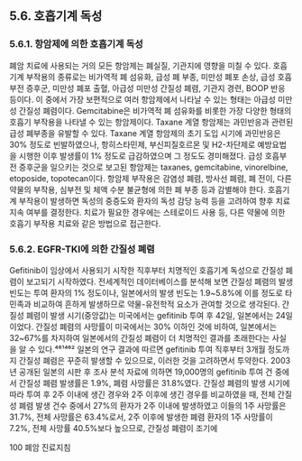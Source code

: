 ## 5.6. 호흡기계 독성

### 5.6.1. 항암제에 의한 호흡기계 독성

폐암 치료에 사용되는 거의 모든 항암제는 폐실질, 기관지에 영향을 미칠 수 있다. 호흡기계 부작용의 종류로는 비가역적 폐 섬유화, 급성 폐 부종, 미만성 폐포 손상, 급성 호흡부전 증후군, 미만성 폐포 출혈, 아급성 미만성 간질성 폐렴, 기관지 경련, BOOP 반응 등이다. 이 중에서 가장 보편적으로 여러 항암제에서 나타날 수 있는 형태는 아급성 미만성 간질성 폐렴이다. Gemcitabine은 비가역적 폐 섬유화를 비롯한 가장 다양한 형태의 호흡기 부작용을 나타낼 수 있는 항암제이다. Taxane 계열 항암제는 과민반응과 관련된 급성 폐부종을 유발할 수 있다. Taxane 계열 항암제의 초기 도입 시기에 과민반응은 30% 정도로 빈발하였으나, 항히스타민제, 부신피질호르몬 및 H2-차단제로 예방요법을 시행한 이후 발생률이 1% 정도로 급감하였으며 그 정도도 경미해졌다. 급성 호흡부전 증후군을 일으키는 것으로 보고된 항암제는 taxanes, gemcitabine, vinorelbine, etoposide, topotecan이다. 항암제 부작용은 감염성 폐렴, 방사선 폐렴, 폐 전이, 다른 약물의 부작용, 심부전 및 체액 수분 불균형에 의한 폐 부종 등과 감별해야 한다. 호흡기계 부작용이 발생하면 독성의 중증도와 환자의 독성 감당 능력 등을 고려하여 향후 치료 지속 여부를 결정한다. 치료가 필요한 경우에는 스테로이드 사용 등, 다른 약물에 의한 호흡기 부작용 치료와 같은 방법으로 접근한다.

### 5.6.2. EGFR-TKI에 의한 간질성 폐렴

Gefitinib이 임상에서 사용되기 시작한 직후부터 치명적인 호흡기계 독성으로 간질성 폐렴이 보고되기 시작하였다. 전세계적인 데이터베이스를 분석해 보면 간질성 폐렴의 발생 빈도는 투여 환자의 1% 정도이나, 일본에서의 발생 빈도는 1.9~5.8%에 이를 정도로 타 민족과 비교하여 흔하게 발생하므로 약물-유전학적 요소가 관여할 것으로 생각된다. 간질성 폐렴이 발생 시기(중앙값)는 미국에서는 gefitinib 투여 후 42일, 일본에서는 24일이었다. 간질성 폐렴의 사망률이 미국에서는 30% 이하인 것에 비하여, 일본에서는 32~67%를 차지하여 일본에서의 간질성 폐렴이 더 치명적인 결과를 초래한다는 사실을 알 수 있다.⁴⁶¹⁴⁶² 일본의 연구 결과에 따르면 gefitinib 투여 직후부터 3개월 정도까지 간질성 폐렴은 꾸준히 발생할 수 있으므로, 이러한 것을 고려하면서 투약한다. 2003년 공개된 일본의 시판 후 조사 분석 자료에 의하면 19,000명의 gefitinib 투여 건 중에서 간질성 폐렴 발생률은 1.9%, 폐렴 사망률은 31.8%였다. 간질성 폐렴의 발생 시기에 따라 투여 후 2주 이내에 생긴 경우와 2주 이후에 생긴 경우를 비교하였을 때, 전체 간질성 폐렴 발생 건수 중에서 27%의 환자가 2주 이내에 발생하였고 이들의 1주 사망률은 31.7%, 전체 사망률은 63.4%로서, 2주 이후에 발생한 폐렴 환자의 1주 사망률이 7.2%, 전체 사망률 40.5%보다 높으므로, 간질성 폐렴이 조기에

<PAGE>100 폐암 진료지침